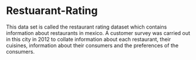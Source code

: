# Restuarant-Rating
This data set is called the restaurant rating dataset which contains information about restaurants in  mexico. A customer survey was carried out in this city in 2012 to collate information about each  restaurant, their cuisines, information about their consumers and the preferences of the consumers.  

